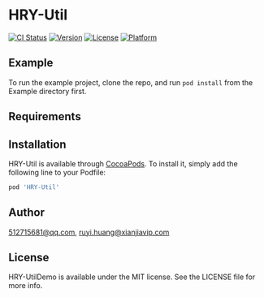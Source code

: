 # HRY-Util

[![CI Status](http://img.shields.io/travis/512715681@qq.com/HRY-UtilDemo.svg?style=flat)](https://travis-ci.org/512715681@qq.com/HRY-UtilDemo)
[![Version](https://img.shields.io/cocoapods/v/HRY-UtilDemo.svg?style=flat)](http://cocoapods.org/pods/HRY-UtilDemo)
[![License](https://img.shields.io/cocoapods/l/HRY-UtilDemo.svg?style=flat)](http://cocoapods.org/pods/HRY-UtilDemo)
[![Platform](https://img.shields.io/cocoapods/p/HRY-UtilDemo.svg?style=flat)](http://cocoapods.org/pods/HRY-UtilDemo)

## Example

To run the example project, clone the repo, and run `pod install` from the Example directory first.

## Requirements

## Installation

HRY-Util is available through [CocoaPods](http://cocoapods.org). To install
it, simply add the following line to your Podfile:

```ruby
pod 'HRY-Util'
```

## Author

512715681@qq.com, ruyi.huang@xianjiavip.com

## License

HRY-UtilDemo is available under the MIT license. See the LICENSE file for more info.
